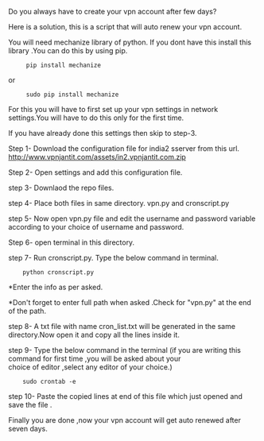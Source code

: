 Do you always have to create your vpn account after few days?

Here is a solution, this is a script that will auto renew your vpn account.

You will need mechanize library of python.
If you dont have this install this library .You can do this by using pip.


         pip install mechanize
or       

         sudo pip install mechanize





For this you will have to first set up your vpn settings in network settings.You will have to do this only for the first time.

If you have already done this settings then skip to step-3.

Step 1- Download the configuration file for india2 sserver from this url.
        http://www.vpnjantit.com/assets/in2.vpnjantit.com.zip
        
Step 2- Open settings and add this configuration file.

step 3- Downlaod the repo files.
        

step 4- Place both files in same directory. vpn.py and 
        cronscript.py

step 5- Now open vpn.py file and edit the username and password variable according to your choice of username and  password.

Step 6- open terminal in this directory.

step 7- Run cronscript.py. Type the below command in terminal.
        
        python cronscript.py


*Enter the info as per asked.

*Don't forget to enter full path when asked .Check for "vpn.py" at the end of the path.


step 8- A txt file with name cron_list.txt will be generated in the same directory.Now open it and copy all the lines inside it.

step 9- Type the below command in the terminal (if you are writing this command for first time ,you will be asked about your                                        
        choice of editor ,select any editor of your choice.)
        
        
        sudo crontab -e

step 10- Paste the copied lines at end of this file which just opened and save the file .

Finally you are done ,now your vpn account will get auto renewed after seven days. 

